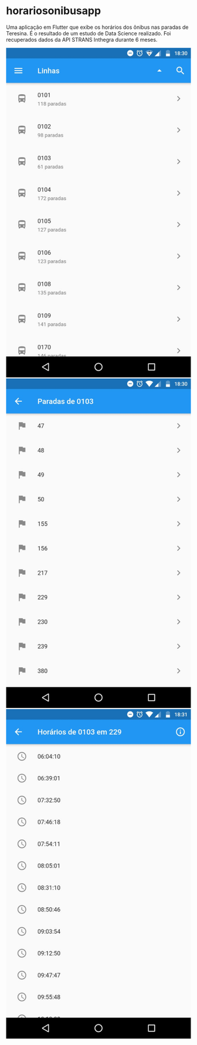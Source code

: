 # horariosonibusapp

Uma aplicação em Flutter que exibe os horários dos ônibus nas paradas de Teresina. É o resultado de um estudo de Data Science realizado. Foi recuperados dados da API STRANS Inthegra durante 6 meses.

![Alt text](/screenshots/App1.jpeg?raw=false "Tela principal")
![Alt text](/screenshots/App2.jpeg?raw=false "Paradas da linha selecionada")
![Alt text](/screenshots/App3.jpeg?raw=false "Horários")

